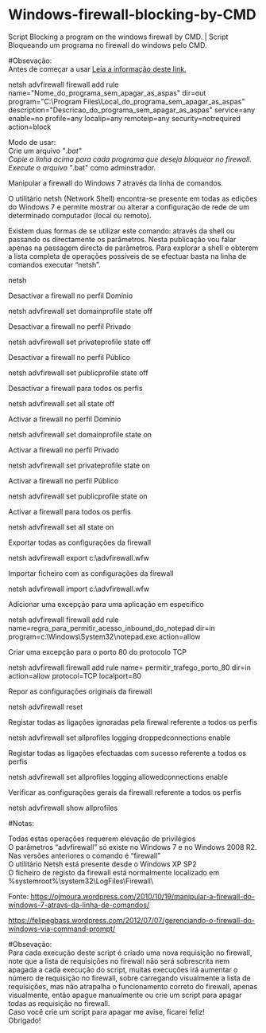 # Windows-firewall-blocking-by-CMD
Script Blocking a program on the windows firewall by CMD. | Script Bloqueando um programa no firewall do windows pelo CMD.

#Obsevação:<br>
Antes de começar a usar <a href="#topo">Leia a informação deste link.</a>

netsh advfirewall firewall add rule name="Nome_do_programa_sem_apagar_as_aspas" dir=out program="C:\Program Files\Local_do_programa_sem_apagar_as_aspas" description="Descricao_do_programa_sem_apagar_as_aspas" service=any enable=no profile=any localip=any remoteip=any security=notrequired action=block

Modo de usar:<br>
Crie um arquivo "*.bat"<br>
Copie a linha acima para cada programa que deseja bloquear no firewall.<br>
Execute o arquivo "*.bat" como adminstrador.<br>

Manipular a firewall do Windows 7 através da linha de comandos.


O utilitário netsh (Network Shell) encontra-se presente em todas as edições do Windows 7 e permite mostrar ou alterar a configuração de rede de um determinado computador (local ou remoto).

Existem duas formas de se utilizar este comando: através da shell ou passando os directamente os parâmetros. Nesta publicação vou falar apenas na passagem directa de parâmetros. Para explorar a shell e obterem a lista completa de operações possíveis de se efectuar basta na linha de comandos executar “netsh”.

netsh

 

Desactivar a firewall no perfil Domínio

netsh advfirewall set domainprofile state off

 

Desactivar a firewall no perfil Privado

netsh advfirewall set privateprofile state off

 

Desactivar a firewall no perfil Público

netsh advfirewall set publicprofile state off

 

Desactivar a firewall para todos os perfis

netsh advfirewall set all state off

 

Activar a firewall no perfil Domínio

netsh advfirewall set domainprofile state on

 

Activar a firewall no perfil Privado

netsh advfirewall set privateprofile state on

 

Activar a firewall no perfil Público

netsh advfirewall set publicprofile state on

 

Activar a firewall para todos os perfis

netsh advfirewall set all state on

 

Exportar todas as configurações da firewall

netsh advfirewall export c:\advfirewall.wfw

 

Importar ficheiro com as configurações da firewall

netsh advfirewall import c:\advfirewall.wfw

 

Adicionar uma excepção para uma aplicação em específico

netsh advfirewall firewall add rule name=regra_para_permitir_acesso_inbound_do_notepad dir=in program=c:\Windows\System32\notepad.exe  action=allow

 

Criar uma excepção para o porto 80 do protocolo TCP

netsh advfirewall firewall add rule name= permitir_trafego_porto_80 dir=in action=allow protocol=TCP localport=80

 

Repor as configurações originais da firewall

netsh advfirewall reset

 

Registar todas as ligações ignoradas pela firewal referente a todos os perfis

netsh advfirewall set allprofiles logging droppedconnections enable

 

Registar todas as ligações efectuadas com sucesso referente a todos os perfis

netsh advfirewall set allprofiles logging allowedconnections enable

 

Verificar as configurações gerais da firewall referente a todos os perfis

netsh advfirewall show allprofiles

 

 

 

 

#Notas:

Todas estas operações requerem elevação de privilégios<br>
O parâmetros “advfirewall” só existe no Windows 7 e no Windows 2008 R2. Nas versões anteriores o comando é “firewall”<br>
O utilitário Netsh está presente desde o Windows XP SP2<br>
O ficheiro de registo da firewall está normalmente localizado em %systemroot%\system32\LogFiles\Firewall\

Fonte: https://ojmoura.wordpress.com/2010/10/19/manipular-a-firewall-do-windows-7-atravs-da-linha-de-comandos/

https://felipegbass.wordpress.com/2012/07/07/gerenciando-o-firewall-do-windows-via-command-prompt/




<a name="topo">#Obsevação:</a><br>
Para cada execução deste script é criado uma nova requisição no firewall, note que a lista de requisições no firewall não será sobrescrita nem apagada a cada execução do script, muitas execuções irá aumentar o número de requisição no firewall, sobre carregando visualmente a lista de requisições, mas não atrapalha o funcionamento correto do firewall, apenas visualmente, então apague manualmente ou crie um script para apagar todas as requisição no firewall.<br>
Caso você crie um script para apagar me avise, ficarei feliz! <br>
Obrigado!

